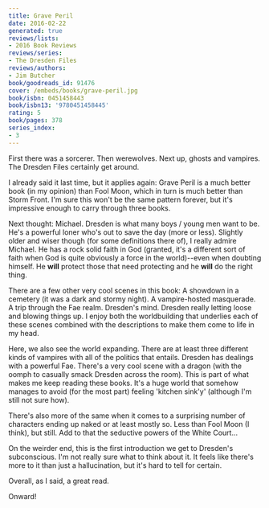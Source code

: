 ```yaml
---
title: Grave Peril
date: 2016-02-22
generated: true
reviews/lists:
- 2016 Book Reviews
reviews/series:
- The Dresden Files
reviews/authors:
- Jim Butcher
book/goodreads_id: 91476
cover: /embeds/books/grave-peril.jpg
book/isbn: 0451458443
book/isbn13: '9780451458445'
rating: 5
book/pages: 378
series_index:
- 3
---
```

First there was a sorcerer. Then werewolves. Next up, ghosts and vampires. The Dresden Files certainly get around.  

I already said it last time, but it applies again: Grave Peril is a much better book (in my opinion) than Fool Moon, which in turn is much better than Storm Front. I'm sure this won't be the same pattern forever, but it's impressive enough to carry through three books.  

<!--more-->

Next thought: Michael. Dresden is what many boys / young men want to be. He's a powerful loner who's out to save the day (more or less). Slightly older and wiser though (for some definitions there of), I really admire Michael. He has a rock solid faith in God (granted, it's a different sort of faith when God is quite obviously a force in the world)--even when doubting himself. He **will** protect those that need protecting and he **will** do the right thing.  

There are a few other very cool scenes in this book: A showdown in a cemetery (it was a dark and stormy night). A vampire-hosted masquerade. A trip through the Fae realm. Dresden's mind. Dresden really letting loose and blowing things up. I enjoy both the worldbuilding that underlies each of these scenes combined with the descriptions to make them come to life in my head.  

Here, we also see the world expanding. There are at least three different kinds of vampires with all of the politics that entails. Dresden has dealings with a powerful Fae. There's a very cool scene with a dragon (with the oomph to casually smack Dresden across the room). This is part of what makes me keep reading these books. It's a huge world that somehow manages to avoid (for the most part) feeling 'kitchen sink'y' (although I'm still not sure how).  

There's also more of the same when it comes to a surprising number of characters ending up naked or at least mostly so. Less than Fool Moon (I think), but still. Add to that the seductive powers of the White Court...  

On the weirder end, this is the first introduction we get to Dresden's subconscious. I'm not really sure what to think about it. It feels like there's more to it than just a hallucination, but it's hard to tell for certain.  

Overall, as I said, a great read.  

Onward!